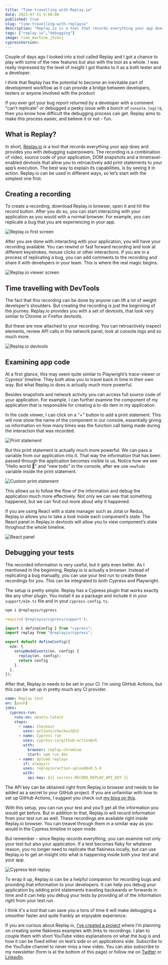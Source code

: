 ```yaml
---
title: "Time-travelling with Replay.io"
date: 2023-07-31 9:00:00
published: true
slug: "time-travelling-with-replayio"
description: "Replay.io is a tool that records everything your app does and provides you with debugging superpowers. The recording is a combination of video, source code of your application, DOM snapshots and a timetravel-enabled devtools that allow you to retroactively add print statements to your app’s execution."
tags: ["replay.io","debugging"]
image: time_machine_j5cbxj
cypressVersion:
---
```


Couple of days ago I looked into a tool called Replay and I got a chance to play with some of the new features but also with the tool as a whole. I was really impressed by the level of insight I got thanks to it as a both tester and a developer.

I think that Replay has the potential to become an inevitable part of development workflow as it can provide a bridge between developers, testers or anyone involved with the product

If you ever got your bug report returned by a developer with a comment "can’t replicate" or debugged a pesky issue with a bunch of `console.log()`s, then you know how difficult the debugging process can get. Replay aims to make this process easier, and believe it or not - fun.

## What is Replay? 
In short, [Replay.io](https://www.replay.io/) is a tool that records everything your app does and provides you with debugging superpowers. The recording is a combination of video, source code of your application, DOM snapshots and a timetravel-enabled devtools that allow you to retroactively add print statements to your app’s execution. The best way to explain its capabilities, is by seeing it in action. Replay.io can be used in different ways, so let’s start with the simplest one first.

## Creating a recording
To create a recording, download Replay.io browser, open it and hit the record button. After you do so, you can start interacting with your application as you would with a normal browser. For example, you can replicate a bug that you are experiencing in your app.

![Replay.io first screen](replay_io_first_screen_pxuxg1)

After you are done with interacting with your application, you will have your recording available. You can rewind or fast forward recording and look at different keystrokes, mouse clicks or other interactions. If you are in a process of replicating a bug, you can add comments to the recording and share it with developers in your team. This is where the real magic begins.

![Replay.io viewer screen](viewer_bs89i9)

## Time travelling with DevTools
The fact that this recording can be done by anyone can lift a lot of weight developer’s shoulders. But creating the recording is just the beginning of the journey. Replay.io provides you with a set of devtools, that look very similar to Chrome or Firefox devtools.

But these are now attached to your recording. You can retroactively inspect elements, review API calls in the network panel, look at console logs and so much more.

![Replay.io devtools](replay-io_devtools_cmyswj)

## Examining app code
At a first glance, this may seem quite similar to Playwright’s trace-viewer or Cypress’ timeline. They both alow you to travel back in time in their own way. But what Replay.io does is actually much more powerful.

Besides snapshots and network activity you can access full source code of your application. For example, I can further examine the component of my application that is responsible for creating a to-do item in my application.

In the code viewer, I can click on a "+" button to add a print statement. This will now show the name of the component in our console, essentially giving us information on how many times was the function call being made during the interaction that was recorded.

![Print statement](print_statement_ijzi3y)

But this print statement is actually much more powerful. We can pass a variable from our application into it. That way the information that has been passed through the application becomes visible to us. Notice how we see "Hello world 👋" and "new todo" in the console, after we use `newTodo` variable inside the print statement.

![Custom print statement](custom_print_statement_jlsxh1)

This allows us to follow the flow of the information and debug the application much more effectively. Not only we can see that something happened, but we can find out more about *why* it happened.

If you are using React with a state manager such as Jotai or Redux, Replay.io allows you to take a look inside each component’s state. The React panel in Replay.io devtools will allow you to view component’s state throghout the whole timeline.

![React panel](react_panel_brh2oe)

## Debugging your tests
The recorded information is very useful, but it gets even better. As I mentioned in the beginning, Replay.io is actually a browser. Instead of replicating a bug manually, you can use your test run to create these recordings for you. This can be integrated to both Cypress and Playwright.

The setup is pretty simple. Replay has a Cypress plugin that works exactly like any other plugin. You install it as a package and include it in your `support/e2e.ts` file and in yout `cypress.config.ts`.

```bash
npm i @replayio/cypress
```

```ts [support/e2e.ts]
require('@replayio/cypress/support');
```

```ts [cypress.config.ts]
import { defineConfig } from "cypress";
import replay from "@replayio/cypress";

export default defineConfig({
  e2e: {
    setupNodeEvents(on, config) {
      replay(on, config);
      return config
    },
  },
});
```

After that, Replay.io needs to be set in your CI. I’m using GitHub Actions, but this can be set up in pretty much any CI provider.

```yml
name: Replay test
on: [push]
jobs:
  cypress-run:
    runs-on: ubuntu-latest
    steps:
      - name: Checkout
        uses: actions/checkout@v2
      - name: Cypress run
        uses: cypress-io/github-action@v5
        with:
          browser: replay-chromium
          start: npm run dev
      - name: Upload replays
        if: always()
        uses: replayio/action-upload@v0.5.0
        with:
          api-key: ${{ secrets.RECORD_REPLAY_API_KEY }}
```

The API key can be obtained right from Replay.io browser and needs to be added as a secret to your GitHub project. If you are unfamiliar with how to set up GitHub Actions, I suggest you check out [my blog on this](/cypress-and-git-hub-actions-step-by-step-guide).

With this setup, you can run your test and you’ll get all the information you would get before. But in addition to that, Replay.io will record information from your test run as well. These recordings are available right inside Replay.io browser. You can treavel through them in a similar way as you would in the Cypress timeline in open mode.

But remember - since Replay records everything, you can examine not only your test but also your application. If a test becomes flaky for whatever reason, you no longer need to replicate that flakiness locally, but can use Replay.io to get an insight into what is happening inside both your test and your app.

![Cypress test replay](cypress_replay_ktuzio)

To wrap it up, Replay.io can be a helpful companion for recording bugs and providing that information to your developers. It can help you debug your application by adding print statements traveling backwards or forwards in time and it can help you debug your tests by providing all of the information right from your test run.

I think it's a tool that can save you a tons of time it will make debugging a smoother faster and quite frankly an enjoyable experience.

If you are curious about Replay.io, [I’ve created a project](https://github.com/filiphric/cypress-flakiness-debug-examples) where I’m planning on creating some flakiness examples with links to recordings. I plan to couple them with short YouTube video explanations on what the bug is and how it can be fixed either on test’s side or on applications side. Subscribe to the YouTube channel to never miss a new video. You can also subscribe to my newsletter (form is at the bottom of this page) or follow me on [Twitter](https://twitter.com/filip_hric/) or [LinkedIn](http://www.linkedin.com/in/filip-hric).